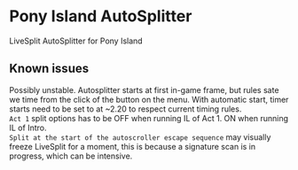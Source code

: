 # Pony Island AutoSplitter

LiveSplit AutoSplitter for Pony Island

## Known issues

Possibly unstable.
Autosplitter starts at first in-game frame, but rules sate we time from the click of the button on the menu. With automatic start, timer starts need to be set to at ~2.20 to respect current timing rules.  
`Act 1` split options has to be OFF when running IL of Act 1. ON when running IL of Intro.  
`Split at the start of the autoscroller escape sequence` may visually freeze LiveSplit for a moment, this is because a signature scan is in progress, which can be intensive.  
